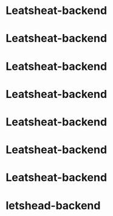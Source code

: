 # Leatsheat-backend
# Leatsheat-backend
# Leatsheat-backend
# Leatsheat-backend
# Leatsheat-backend
# Leatsheat-backend
# Leatsheat-backend
# letshead-backend
